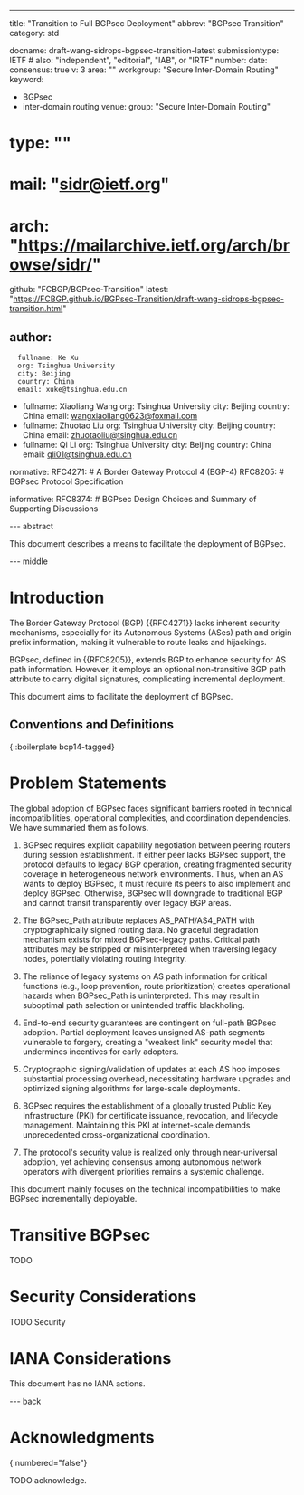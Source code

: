 ---
title: "Transition to Full BGPsec Deployment"
abbrev: "BGPsec Transition"
category: std

docname: draft-wang-sidrops-bgpsec-transition-latest
submissiontype: IETF  # also: "independent", "editorial", "IAB", or "IRTF"
number:
date:
consensus: true
v: 3
area: ""
workgroup: "Secure Inter-Domain Routing"
keyword:
 - BGPsec
 - inter-domain routing
venue:
  group: "Secure Inter-Domain Routing"
  # type: ""
  # mail: "sidr@ietf.org"
  # arch: "https://mailarchive.ietf.org/arch/browse/sidr/"
  github: "FCBGP/BGPsec-Transition"
  latest: "https://FCBGP.github.io/BGPsec-Transition/draft-wang-sidrops-bgpsec-transition.html"

author:
  -
      fullname: Ke Xu
      org: Tsinghua University
      city: Beijing
      country: China
      email: xuke@tsinghua.edu.cn
  -
      fullname: Xiaoliang Wang
      org: Tsinghua University
      city: Beijing
      country: China
      email: wangxiaoliang0623@foxmail.com
  -
      fullname: Zhuotao Liu
      org: Tsinghua University
      city: Beijing
      country: China
      email: zhuotaoliu@tsinghua.edu.cn
  -
      fullname: Qi Li
      org: Tsinghua University
      city: Beijing
      country: China
      email: qli01@tsinghua.edu.cn

normative:
    RFC4271:   # A Border Gateway Protocol 4 (BGP-4)
    RFC8205:   # BGPsec Protocol Specification

informative:
    RFC8374:   # BGPsec Design Choices and Summary of Supporting Discussions


--- abstract

This document describes a means to facilitate the deployment of BGPsec.

--- middle

# Introduction

The Border Gateway Protocol (BGP) {{RFC4271}} lacks inherent security mechanisms, especially for its Autonomous Systems (ASes) path and origin prefix information, making it vulnerable to route leaks and hijackings.

BGPsec, defined in {{RFC8205}}, extends BGP to enhance security for AS path information. However, it employs an optional non-transitive BGP path attribute to carry digital signatures, complicating incremental deployment.

This document aims to facilitate the deployment of BGPsec.

## Conventions and Definitions

{::boilerplate bcp14-tagged}

# Problem Statements

The global adoption of BGPsec faces significant barriers rooted in technical incompatibilities, operational complexities, and coordination dependencies. We have summaried them as follows.

<!-- ## ​Mandatory Capability Negotiation​​ -->
1. BGPsec requires explicit capability negotiation between peering routers during session establishment. If either peer lacks BGPsec support, the protocol defaults to legacy BGP operation, creating fragmented security coverage in heterogeneous network environments. Thus, when an AS wants to deploy BGPsec, it must require its peers to also implement and deploy BGPsec. Otherwise, BGPsec will downgrade to traditional BGP and cannot transit transparently over legacy BGP areas.

<!-- ## ​​Backward Compatibility Gaps​​ -->
2. The BGPsec_Path attribute replaces AS_PATH/AS4_PATH with cryptographically signed routing data. No graceful degradation mechanism exists for mixed BGPsec-legacy paths. Critical path attributes may be stripped or misinterpreted when traversing legacy nodes, potentially violating routing integrity.

<!-- ## Degraded Path Visibility -->
3. The reliance of legacy systems on AS path information for critical functions (e.g., loop prevention, route prioritization) creates operational hazards when BGPsec_Path is uninterpreted. This may result in suboptimal path selection or unintended traffic blackholing.

<!-- ## ​​Nonlinear Security Benefits​​ -->
4. End-to-end security guarantees are contingent on full-path BGPsec adoption. Partial deployment leaves unsigned AS-path segments vulnerable to forgery, creating a "weakest link" security model that undermines incentives for early adopters.

<!-- ## ​​Operational Overhead and Infrastructure Demands​​ -->
<!-- ​​Computational Costs​​: -->
5. Cryptographic signing/validation of updates at each AS hop imposes substantial processing overhead, necessitating hardware upgrades and optimized signing algorithms for large-scale deployments.

<!-- ​​PKI Governance Requirements -->
6. BGPsec requires the establishment of a globally trusted Public Key Infrastructure (PKI) for certificate issuance, revocation, and lifecycle management. Maintaining this PKI at internet-scale demands unprecedented cross-organizational coordination.

<!-- ## ​​Coordination and Adoption Impediments​​ -->
<!-- ​​Universal Adoption Dilemma​​ -->
7. The protocol's security value is realized only through near-universal adoption, yet achieving consensus among autonomous network operators with divergent priorities remains a systemic challenge.

<!-- ​​Resource Disparities -->
<!-- 8. Smaller networks face disproportionate financial and technical burdens in upgrading infrastructure, implementing PKI workflows, and maintaining signing operations, exacerbating adoption asymmetries. -->

This document mainly focuses on the technical incompatibilities to make BGPsec incrementally deployable.

# Transitive BGPsec

TODO

# Security Considerations

TODO Security


# IANA Considerations

This document has no IANA actions.


--- back

# Acknowledgments
{:numbered="false"}

TODO acknowledge.
